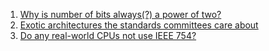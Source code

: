  1. [Why is number of bits always(?) a power of two?]
 2. [Exotic architectures the standards committees care about]
 3. [Do any real-world CPUs not use IEEE 754?]
 
[Why is number of bits always(?) a power of two?]: https://stackoverflow.com/questions/1606827/why-is-number-of-bits-always-a-power-of-two
[Exotic architectures the standards committees care about]: https://stackoverflow.com/questions/6971886/exotic-architectures-the-standards-committees-care-about
[Do any real-world CPUs not use IEEE 754?]: https://stackoverflow.com/questions/2234468/do-any-real-world-cpus-not-use-ieee-754
